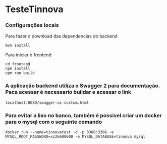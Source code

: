 # TesteTinnova 

### Configurações locais

Para fazer o download das dependencias do backend
    
    mvn install
      
Para iniciar o frontend
    
    cd frontend
    npm install
    npm run build 

### A aplicação backend utiliza o Swagger 2 para documentação. Paca acessar é necessario buildar e acessar o link
    
    localhost:8080/swagger-ui-custom.html
    
### Para evitar a lixo no banco, também é possivel criar um docker para o mysql com o seguinte comando
    
    docker run --name=tinnovatest -d -p 3308:3306 -e MYSQL_ROOT_PASSWORD=xz2k600600 -e MYSQL_DATABASE=tinnova mysql
